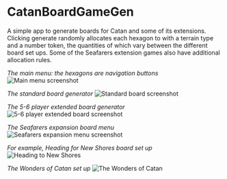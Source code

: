 # CatanBoardGameGen
A simple app to generate boards for Catan and some of its extensions. Clicking generate randomly allocates each hexagon to with a terrain type and a number token, the quantities of which vary between the different board set ups. Some of the Seafarers extension games also have additional allocation rules.

*The main menu: the hexagons are navigation buttons*
![Main menu screenshot](/im_19-09-2020_12-20-01.jpg)

*The standard board generator*
![Standard board screenshot](/im_19-09-2020_12-20-09.jpg)

*The 5-6 player extended board generator*
![5-6 player extended board screenshot](/im_19-09-2020_12-20-17.jpg)

*The Seafarers expansion board menu*
![Seafarers expansion menu screenshot](/im_19-09-2020_12-20-22.jpg)

*For example, Heading for New Shores board set up*
![Heading to New Shores](/im_19-09-2020_12-20-31.jpg)

*The Wonders of Catan set up*
![The Wonders of Catan](/im_19-09-2020_12-20-55.jpg)
